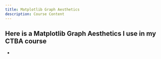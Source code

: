 ```yaml
---
title: Matplotlib Graph Aesthetics
description: Course Content
---
```


Here is a Matplotlib Graph Aesthetics I use in my CTBA course
-
-
